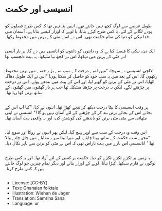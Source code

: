 # انسیسی اور حکمت

##
طویل عرصے سے لوگ کچھ نہیں جانتے تھے۔ انہیں پتہ نہیں تھا کہ کس طرح فصلوں کو پودے لگانے کے لئے، یا کس طرح کپڑے بنانا، یا لوہے کا اوزار کیسے بنانا ہے۔ آسمان میں خدا نیکی کو دنیا کی تمام حکمت تھی۔ اس نے اسے مٹی کے برتن میں محفوظ رکھا۔

##
ایک دن، نیکی کا فیصلہ کیا ہے کہ وہ دانتوں کو دانتوں کو انانسی میں دے گا۔ ہر بار آنسی نے مٹی کے برتن میں دیکھا، اس نے کچھ نیا سیکھا۔ یہ بہت دلچسپ تھا!

##
لالچی انسیسی نے سوچا، "میں لمبے درخت کے سب سے بڑے حصے میں برتن محفوظ رکھوں گا۔ اس کے بعد میں یہ سب خود کو حاصل کر سکتا ہوں! "اس نے ایک طویل دھاگہ اٹھایا، اس نے مٹی کے برتن کو گھیر لیا، اور اس کے پیٹ میں بندھے ہوئے۔ اس نے درخت پر چڑھنے لگے۔ لیکن یہ درخت پر چڑھنا مشکل تھا جب ہر بار گھٹنوں میں گھٹنوں کے ساتھ برتن کھا رہا تھا۔

##
ہر وقت انسیسی کا بیٹا درخت دیکھ کر نیچے کھڑا تھا۔ انہوں نے کہا، "کیا آپ اس کے بجائے اس کے بجائے برتن بند کر کے چڑھنے کے لئے آسان نہیں ہو گا؟" انسسی نے اپنی مٹھائی سے مٹی مٹی برتن کو باندھنے کی کوشش کی، اور یہ واقعی بہت آسان تھا۔

##
اس وقت وہ درخت کے سب سے اوپر پہنچ گیا۔ لیکن پھر انہوں نے روکا اور سوچ لیا، "مجھے سب حکمت کے ساتھ ہونا چاہئے، اور میرا بیٹا میرے مقابلے میں چال چلنے والا تھا!" انانسسی اس بارے میں بہت ناراض تھی کہ اس نے مٹی کو برتن سے باہر نکال دیا۔

##
یہ زمین پر ٹکڑے ٹکڑے ٹکڑے کر دیا۔ حکمت ہر کسی کے لئے آزاد تھا۔ اور یہ کس طرح لوگوں نے فارم سیکھا، کپڑا بنانا، لوہے کے اوزار بنانے اور دیگر تمام چیزیں جو لوگ جانتے ہیں کہ کس طرح کرنا۔

##
* License: [CC-BY]
* Text: Ghanaian folktale
* Illustration: Wiehan de Jager
* Translation: Samrina Sana
* Language: ur
